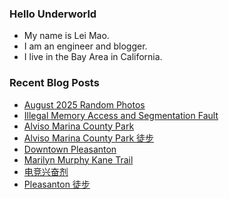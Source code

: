 ### Hello Underworld

- My name is Lei Mao.
- I am an engineer and blogger.
- I live in the Bay Area in California.


### Recent Blog Posts

<!-- BLOG-POST-LIST:START -->
- [August 2025 Random Photos](https://leimao.github.io/photography/2025-August-Random-Photos/)
- [Illegal Memory Access and Segmentation Fault](https://leimao.github.io/blog/Illegal-Memory-Access-Segmentation-Fault/)
- [Alviso Marina County Park](https://leimao.github.io/photography/Alviso-Marina-County-Park-2025-08-24/)
- [Alviso Marina County Park 徒步](https://leimao.github.io/life/Alviso-Marina-County-Park-2025-08-24/)
- [Downtown Pleasanton](https://leimao.github.io/photography/Downtown-Pleasanton-2025-08-23/)
- [Marilyn Murphy Kane Trail](https://leimao.github.io/photography/Marilyn-Murphy-Kane-Trail-2025-08-23/)
- [电竞兴奋剂](https://leimao.github.io/essay/%E7%94%B5%E7%AB%9E%E5%85%B4%E5%A5%8B%E5%89%82/)
- [Pleasanton 徒步](https://leimao.github.io/life/Pleasanton-California/)
<!-- BLOG-POST-LIST:END -->
